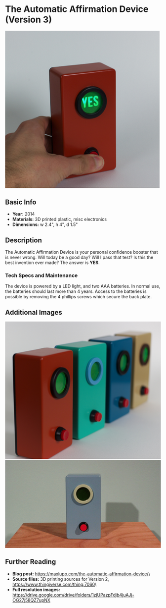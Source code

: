 # The Automatic Affirmation Device (Version 3)

<img src="https://github.com/mlupo/artwork-docs/raw/master/images/Automatic_Affirmation-red.jpg" width="500">

## Basic Info
- **Year:** 2014     
- **Materials:** 3D printed plastic, misc electronics    
- **Dimensions:** w 2.4", h 4", d 1.5"  

## Description
The Automatic Affirmation Device is your personal confidence booster that is never wrong. Will today be a good day? Will I pass that test? Is this the best invention ever made? The answer is **YES**.

### Tech Specs and Maintenance
The device is powered by a LED light, and two AAA batteries. In normal use, the batteries should last more than 4 years. Access to the batteries is possible by removing the 4 phillips screws which secure the back plate.

## Additional Images
<img src="https://github.com/mlupo/artwork-docs/raw/master/images/Automatic_Affirmation-row.jpg" width="600">

<img src="https://github.com/mlupo/artwork-docs/raw/master/images/Automatic_YES.gif">

## Further Reading
- **Blog post:** <https://maxlupo.com/the-automatic-affirmation-device/>\
- **Source files:** 3D printing sources for Version 2, <https://www.thingiverse.com/thing:7060>\   
- **Full resolution images:** <https://drive.google.com/drive/folders/1zjUPazpFdjb4juAJj-OG27j58QZ7upNX>  
